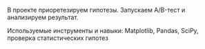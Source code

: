 
В проекте приоретезируем гипотезы.
Запускаем A/B-тест и анализируем результат.

Используемые инструменты и навыки:
Matplotlib, Pandas, SciPy, проверка статистических гипотез
